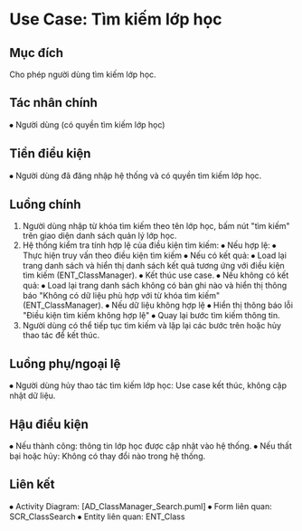 # Use Case: Tìm kiếm lớp học

## Mục đích
Cho phép người dùng tìm kiếm lớp học.
## Tác nhân chính
⦁	Người dùng (có quyền tìm kiếm lớp học)
## Tiền điều kiện
⦁	Người dùng đã đăng nhập hệ thống và có quyền tìm kiếm lớp học.
## Luồng chính
1.	Người dùng nhập từ khóa tìm kiếm theo tên lớp học, bấm nút "tìm kiếm" trên giao diện danh sách quản lý lớp học.
2.	Hệ thống kiểm tra tính hợp lệ của điều kiện tìm kiếm:
⦁	Nếu hợp lệ:
⦁	Thực hiện truy vấn theo điều kiện tìm kiếm
⦁	Nếu có kết quả:
⦁	Load lại trang danh sách và hiển thị danh sách kết quả tương ứng với điều kiện tìm kiếm (ENT_ClassManager).
⦁	Kết thúc use case.
⦁	Nếu không có kết quả:
⦁	Load lại trang danh sách không có bản ghi nào và hiển thị thông báo "Không có dữ liệu phù hợp với từ khóa tìm kiếm" (ENT_ClassManager).
⦁	Nếu dữ liệu không hợp lệ
⦁	Hiển thị thông báo lỗi "Điều kiện tìm kiếm không hợp lệ"
⦁	Quay lại bước tìm kiếm thông tin.
6.	Người dùng có thể tiếp tục tìm kiếm và lặp lại các bước trên hoặc hủy thao tác để kết thúc.
## Luồng phụ/ngoại lệ
⦁	Người dùng hủy thao tác tìm kiếm lớp học: Use case kết thúc, không cập nhật dữ liệu.
## Hậu điều kiện
⦁	Nếu thành công: thông tin lớp học được cập nhật vào hệ thống.
⦁	Nếu thất bại hoặc hủy: Không có thay đổi nào trong hệ thống.
## Liên kết
⦁	Activity Diagram: [AD_ClassManager_Search.puml]
⦁	Form liên quan: SCR_ClassSearch
⦁	Entity liên quan: ENT_Class